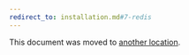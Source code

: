 ```yaml
---
redirect_to: installation.md#7-redis
---
```


This document was moved to [another location](installation.md#7-redis).

<!-- This redirect file can be deleted after February 1, 2021. -->
<!-- Before deletion, see: https://docs.gitlab.com/ee/development/documentation/#move-or-rename-a-page -->
